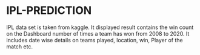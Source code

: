 # IPL-PREDICTION
IPL data set is taken from kaggle. It displayed result contains the win count on the Dashboard number of times a team has won from 2008 to 2020. It includes date wise details on teams played, location, win, Player of the match etc.
